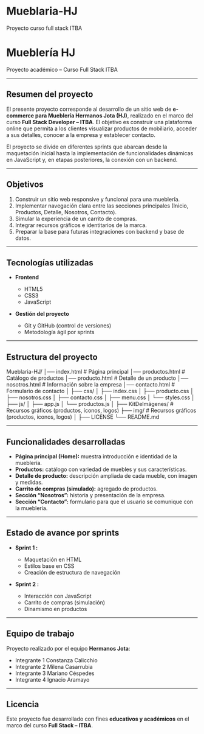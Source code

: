 # Mueblaria-HJ
Proyecto curso full stack ITBA
#  Mueblería HJ
Proyecto académico – Curso Full Stack ITBA

---

##  Resumen del proyecto
El presente proyecto corresponde al desarrollo de un sitio web de **e-commerce para Mueblería Hermanos Jota (HJ)**, realizado en el marco del curso **Full Stack Developer – ITBA**.
El objetivo es construir una plataforma online que permita a los clientes visualizar productos de mobiliario, acceder a sus detalles, conocer a la empresa y establecer contacto.

El proyecto se divide en diferentes sprints que abarcan desde la maquetación inicial hasta la implementación de funcionalidades dinámicas en JavaScript y, en etapas posteriores, la conexión con un backend.

---

##  Objetivos
1. Construir un sitio web responsive y funcional para una mueblería.
2. Implementar navegación clara entre las secciones principales (Inicio, Productos, Detalle, Nosotros, Contacto).
3. Simular la experiencia de un carrito de compras.
4. Integrar recursos gráficos e identitarios de la marca.
5. Preparar la base para futuras integraciones con backend y base de datos.

---

## Tecnologías utilizadas
- **Frontend**
  - HTML5
  - CSS3
  - JavaScript

- **Gestión del proyecto**
  - Git y GitHub (control de versiones)
  - Metodología ágil por sprints

---

##  Estructura del proyecto

Mueblaria-HJ/
│── index.html # Página principal
│── productos.html # Catálogo de productos
│── producto.html # Detalle de un producto
│── nosotros.html # Información sobre la empresa
│── contacto.html # Formulario de contacto
│
├── css/
│ ├── index.css
│ ├── producto.css
│ ├── nosotros.css
│ ├── contacto.css
│ ├── menu.css
│ └── styles.css
│
├── js/
│ ├── app.js
│ └── productos.js
│
├── KitDeImágenes/ # Recursos gráficos (productos, íconos, logos)
├── img/ # Recursos gráficos (productos, íconos, logos)
│
├── LICENSE
└── README.md

---

##  Funcionalidades desarrolladas

- **Página principal (Home):** muestra introducción e identidad de la mueblería.
- **Productos:** catálogo con variedad de muebles y sus características.
- **Detalle de producto:** descripción ampliada de cada mueble, con imagen y medidas.
- **Carrito de compras (simulado):** agregado de productos.
- **Sección “Nosotros”:** historia y presentación de la empresa.
- **Sección “Contacto”:** formulario para que el usuario se comunique con la mueblería.

---

##  Estado de avance por sprints

- **Sprint 1 :**
  - Maquetación en HTML
  - Estilos base en CSS
  - Creación de estructura de navegación

- **Sprint 2 :**
  - Interacción con JavaScript
  - Carrito de compras (simulación)
  - Dinamismo en productos

---

##  Equipo de trabajo

Proyecto realizado por el equipo **Hermanos Jota**:
- Integrante 1 Constanza Calicchio
- Integrante 2 Milena Casarrubia
- Integrante 3 Mariano Céspedes
- Integrante 4 Ignacio Aramayo


---

##  Licencia
Este proyecto fue desarrollado con fines **educativos y académicos** en el marco del curso **Full Stack – ITBA**.
